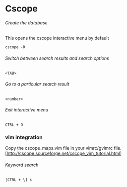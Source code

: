# Cscope

###### Create the database
This opens the cscope interactive menu by default
```
cscope -R
```

###### Switch between search results and search options
```
<TAB>
```

###### Go to a particular search result
```
<number>
```

###### Exit interactive menu
```
CTRL + D
```

### vim integration
Copy the cscope_maps.vim file in your vimrc/gvimrc file. [http://cscope.sourceforge.net/cscope_vim_tutorial.html]

###### Keyword search
```
[CTRL + \] s
```

